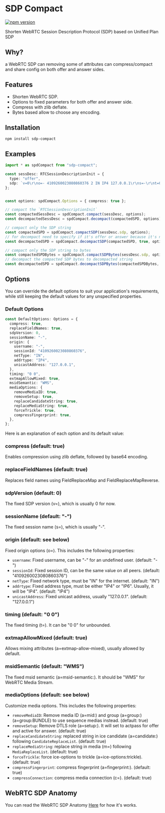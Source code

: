 # SDP Compact

[![npm version](https://badge.fury.io/js/sdp-compact.svg)](https://www.npmjs.com/package/sdp-compact)

Shorten WebRTC Session Description Protocol (SDP) based on Unified Plan SDP

## Why?

a WebRTC SDP can removing some of attributes can compress/compact and share config on both offer and answer sides.

## Features

- Shorten WebRTC SDP.
- Options to fixed parameters for both offer and answer side.
- Compress with zlib deflate.
- Bytes based allow to choose any encoding.

## Installation

`npm install sdp-compact`

## Examples

```TypeScript
import * as spdCompact from "sdp-compact";

const sessDesc: RTCSessionDescriptionInit = {
  type: "offer",
  sdp: `v=0\r\no=- 4109260023080860376 2 IN IP4 127.0.0.1\r\ns=-\r\nt=0 0\r\na=extmap-allow-mixed\r\na=msid-semantic: WMS\r\n`,
};


const options: spdCompact.Options = { compress: true };

// compact the `RTCSessionDescriptionInit`
const compactedSessDesc = spdCompact.compact(sessDesc, options);
const decompactedSessDesc = spdCompact.decompact(compactedSPD, options);

// compact only the SDP string
const compactedSPD = spdCompact.compactSDP(sessDesc.sdp, options);
// for decompact need to specify if it's offer or answer because it's not include in SDP
const decompactedSPD = spdCompact.decompactSDP(compactedSPD, true, options);

// compact only the SDP string to bytes
const compactedSPDBytes = spdCompact.compactSDPBytes(sessDesc.sdp, options);
// decompact the compacted SDP bytes to decompacted string
const decompactedSPD = spdCompact.decompactSDPBytes(compactedSPDBytes, true, options);
```

## Options

You can override the default options to suit your application's requirements, while still keeping the default values for any unspecified properties.

### Default Options

```Typescript
const DefaultOptions: Options = {
  compress: true,
  replaceFieldNames: true,
  sdpVersion: 0,
  sessionName: "-",
  origin: {
    username: "-",
    sessionId: "4109260023080860376",
    netType: "IN",
    addrtype: "IP4",
    unicastAddress: "127.0.0.1",
  },
  timing: "0 0",
  extmapAllowMixed: true,
  msidSemantic: "WMS",
  mediaOptions: {
    removeMediaID: true,
    removeSetup: true,
    replaceCandidateString: true,
    replaceMediaString: true,
    forceTrickle: true,
    compressFingerprint: true,
  },
};
```

Here is an explanation of each option and its default value:

### compress (default: true)

Enables compression using zlib deflate, followed by base64 encoding.

### replaceFieldNames (default: true)

Replaces field names using FieldReplaceMap and FieldReplaceMapReverse.

### sdpVersion (default: 0)

The fixed SDP version (v=), which is usually 0 for now.

### sessionName (default: "-")

The fixed session name (s=), which is usually "-".

### origin (default: see below)

Fixed origin options (o=). This includes the following properties:

- `username`: Fixed username, can be "-" for an undefined user. (default: "-")
- `sessionId`: Fixed session ID, can be the same value on all peers. (default: "4109260023080860376")
- `netType`: Fixed network type, must be "IN" for the internet. (default: "IN")
- `addrtype`: Fixed address type, must be either "IP4" or "IP6". Usually, it will be "IP4". (default: "IP4")
- `unicastAddress`: Fixed unicast address, usually "127.0.0.1". (default: "127.0.0.1")

### timing (default: "0 0")

The fixed timing (t=). It can be "0 0" for unbounded.

### extmapAllowMixed (default: true)

Allows mixing attributes (a=extmap-allow-mixed), usually allowed by default.

### msidSemantic (default: "WMS")

The fixed msid semantic (a=msid-semantic:). It should be "WMS" for WebRTC Media Stream.

### mediaOptions (default: see below)

Customize media options. This includes the following properties:

- `removeMediaID`: Remove media ID (a=mid:) and group (a=group:<type>) (a=group:BUNDLE) to use sequence medias instead. (default: true)
- `removeSetup`: Remove DTLS role (a=setup:). It will set to actpass for offer and active for answer. (default: true)
- `replaceCandidateString`: replaced string in ice candidate (a=candidate:) following `CandidateReplaceList`. (default: true)
- `replaceMediaString`: replace string in media (m=) following `MediaReplaceList`. (default: true)
- `forceTrickle`: force ice-options to trickle (a=ice-options:trickle). (default: true)
- `compressFingerprint`: compress fingerprint (a=fingerprint:). (default: true)
- `compressConnection`: compress media connection (c=). (default: true)

## WebRTC SDP Anatomy

You can read the WebRTC SDP Anatomy [Here](./sdp.md) for how it's works.
